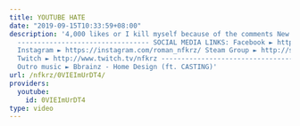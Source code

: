 ```yaml
---
title: YOUTUBE HATE
date: "2019-09-15T10:33:59+08:00"
description: '4,000 likes or I kill myself because of the comments New Twitter ► https://twitter.com/NFKRZAlt
  --------------------------------- SOCIAL MEDIA LINKS: Facebook ► https://www.facebook.com/NFKRZ1
  Instagram ► https://instagram.com/roman_nfkrz/ Steam Group ► http://steamcommunity.com/groups/nfkrzgroup
  Twitch ► http://www.twitch.tv/nfkrz --------------------------------- Music: ---------------------------------
  Outro music ► Bbrainz - Home Design (ft. CASTING)'
url: /nfkrz/0VIEImUrDT4/
providers:
  youtube:
    id: 0VIEImUrDT4
type: video
---
```

